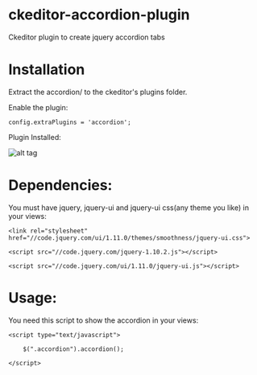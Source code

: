 ckeditor-accordion-plugin
=========================

Ckeditor plugin to create jquery accordion tabs


Installation
=============

Extract the accordion/ to the ckeditor's plugins folder.

Enable the plugin: 

    config.extraPlugins = 'accordion';
    
Plugin Installed:

![alt tag](https://github.com/ffreitasalves/ckeditor-accordion-plugin/blob/master/accordion%20plugin%20installed.png)



Dependencies:
=============

You must have jquery, jquery-ui and jquery-ui css(any theme you like) in your views:

    <link rel="stylesheet" href="//code.jquery.com/ui/1.11.0/themes/smoothness/jquery-ui.css"> 
    
    <script src="//code.jquery.com/jquery-1.10.2.js"></script>
    
    <script src="//code.jquery.com/ui/1.11.0/jquery-ui.js"></script>

Usage:
=======
You need this script to show the accordion in your views:

    <script type="text/javascript">
    
        $(".accordion").accordion();
        
    </script>
